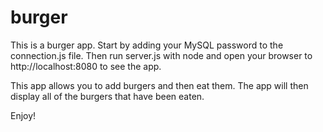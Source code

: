 # burger

This is a burger app. Start by adding your MySQL password to the connection.js file. Then run server.js with node and open your browser to http://localhost:8080 to see the app.


This app allows you to add burgers and then eat them. The app will then display all of the burgers that have been eaten.

Enjoy!